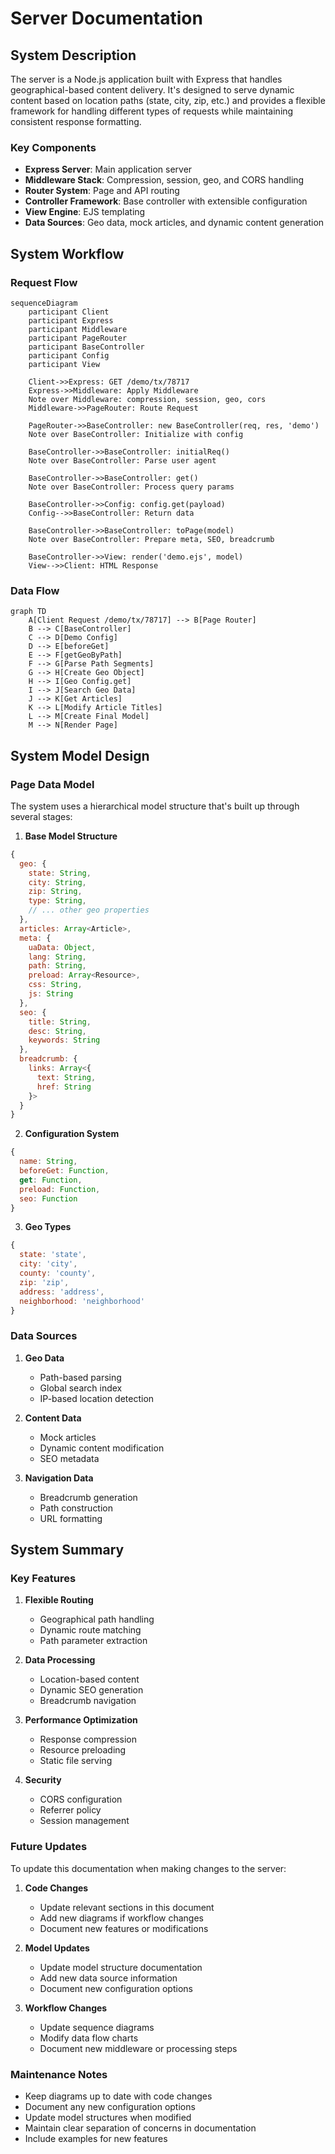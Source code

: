 # Server Documentation

## System Description

The server is a Node.js application built with Express that handles geographical-based content delivery. It's designed to serve dynamic content based on location paths (state, city, zip, etc.) and provides a flexible framework for handling different types of requests while maintaining consistent response formatting.

### Key Components

- **Express Server**: Main application server
- **Middleware Stack**: Compression, session, geo, and CORS handling
- **Router System**: Page and API routing
- **Controller Framework**: Base controller with extensible configuration
- **View Engine**: EJS templating
- **Data Sources**: Geo data, mock articles, and dynamic content generation

## System Workflow

### Request Flow

```mermaid
sequenceDiagram
    participant Client
    participant Express
    participant Middleware
    participant PageRouter
    participant BaseController
    participant Config
    participant View

    Client->>Express: GET /demo/tx/78717
    Express->>Middleware: Apply Middleware
    Note over Middleware: compression, session, geo, cors
    Middleware->>PageRouter: Route Request
    
    PageRouter->>BaseController: new BaseController(req, res, 'demo')
    Note over BaseController: Initialize with config
    
    BaseController->>BaseController: initialReq()
    Note over BaseController: Parse user agent
    
    BaseController->>BaseController: get()
    Note over BaseController: Process query params
    
    BaseController->>Config: config.get(payload)
    Config-->>BaseController: Return data
    
    BaseController->>BaseController: toPage(model)
    Note over BaseController: Prepare meta, SEO, breadcrumb
    
    BaseController->>View: render('demo.ejs', model)
    View-->>Client: HTML Response
```

### Data Flow

```mermaid
graph TD
    A[Client Request /demo/tx/78717] --> B[Page Router]
    B --> C[BaseController]
    C --> D[Demo Config]
    D --> E[beforeGet]
    E --> F[getGeoByPath]
    F --> G[Parse Path Segments]
    G --> H[Create Geo Object]
    H --> I[Geo Config.get]
    I --> J[Search Geo Data]
    J --> K[Get Articles]
    K --> L[Modify Article Titles]
    L --> M[Create Final Model]
    M --> N[Render Page]
```

## System Model Design

### Page Data Model

The system uses a hierarchical model structure that's built up through several stages:

1. **Base Model Structure**
```javascript
{
  geo: {
    state: String,
    city: String,
    zip: String,
    type: String,
    // ... other geo properties
  },
  articles: Array<Article>,
  meta: {
    uaData: Object,
    lang: String,
    path: String,
    preload: Array<Resource>,
    css: String,
    js: String
  },
  seo: {
    title: String,
    desc: String,
    keywords: String
  },
  breadcrumb: {
    links: Array<{
      text: String,
      href: String
    }>
  }
}
```

2. **Configuration System**
```javascript
{
  name: String,
  beforeGet: Function,
  get: Function,
  preload: Function,
  seo: Function
}
```

3. **Geo Types**
```javascript
{
  state: 'state',
  city: 'city',
  county: 'county',
  zip: 'zip',
  address: 'address',
  neighborhood: 'neighborhood'
}
```

### Data Sources

1. **Geo Data**
   - Path-based parsing
   - Global search index
   - IP-based location detection

2. **Content Data**
   - Mock articles
   - Dynamic content modification
   - SEO metadata

3. **Navigation Data**
   - Breadcrumb generation
   - Path construction
   - URL formatting

## System Summary

### Key Features

1. **Flexible Routing**
   - Geographical path handling
   - Dynamic route matching
   - Path parameter extraction

2. **Data Processing**
   - Location-based content
   - Dynamic SEO generation
   - Breadcrumb navigation

3. **Performance Optimization**
   - Response compression
   - Resource preloading
   - Static file serving

4. **Security**
   - CORS configuration
   - Referrer policy
   - Session management

### Future Updates

To update this documentation when making changes to the server:

1. **Code Changes**
   - Update relevant sections in this document
   - Add new diagrams if workflow changes
   - Document new features or modifications

2. **Model Updates**
   - Update model structure documentation
   - Add new data source information
   - Document new configuration options

3. **Workflow Changes**
   - Update sequence diagrams
   - Modify data flow charts
   - Document new middleware or processing steps

### Maintenance Notes

- Keep diagrams up to date with code changes
- Document any new configuration options
- Update model structures when modified
- Maintain clear separation of concerns in documentation
- Include examples for new features 